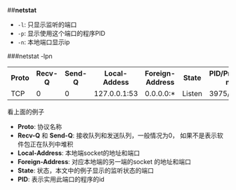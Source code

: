 
##**netstat**

 - `-l`: 只显示监听的端口
 - `-p`: 显示使用这个端口的程序PID
 - `-n`: 本地端口显示ip

>
###netstat -lpn 
<table class="table table-bordered table-striped table condensed">
   <tr>
       <th>Proto</th>
       <th>Recv-Q</th>
       <th>Send-Q</th>
       <th>Local-Addess</th> 
       <th>Foreign-Address</th>
       <th>State</th>
       <th>PID/Programe-name</th>
   </tr>
   <tr>
       <td>TCP</td>
       <td>0</td>
       <td>0</td>
       <td>127.0.0.1:53</td>  
       <td>0.0.0.0:*</td>
       <td>Listen</td> 
       <td>3975/dnsmasq</td>
   </tr>
</table>  

看上面的例子

 - **Proto**: 协议名称
 - **Recv-Q** 和 **Send-Q**: 接收队列和发送队列，一般情况为0， 如果不是表示软件包正在队列中堆积 
 - **Local-Address**: 本地端socket的地址和端口
 - **Foreign-Address**: 对应本地端的另一端的socket 的地址和端口
 - **State**: 状态，本文中的例子显示的监听状态的端口
 - **PID**: 表示实用此端口的程序的id

